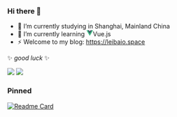 ### Hi there 👋

- 🔭 I’m currently studying in Shanghai, Mainland China
- 🌱 I’m currently learning  <code><img height="15" src="https://raw.githubusercontent.com/github/explore/80688e429a7d4ef2fca1e82350fe8e3517d3494d/topics/vue/vue.png"></code>Vue.js
- ⚡ Welcome to my blog: https://leibaio.space

✨ _good luck_ ✨

<img align="" height="157px" src="https://github-readme-stats.vercel.app/api/top-langs/?username=leibaio&layout=compact&theme=cobalt&show_icons=true" />
<img align="" height="157px" src="https://github-readme-stats.vercel.app/api?username=leibaio&theme=cobalt&show_icons=true&hide=stars" />

### Pinned

[![Readme Card](https://github-readme-stats.vercel.app/api/pin/?username=leibaio&repo=supermall&theme=cobalt)](https://github.com/leibaio/supermall)

<!--
**leibaio/leibaio** is a ✨ _special_ ✨ repository because its `README.md` (this file) appears on your GitHub profile.
- 🔭 I’m currently studying in Shanghai, Mainland China
- 🌱 I’m currently learning Vue.js 
- ⚡ Welcome to my website: https://leibaio.space
-->
